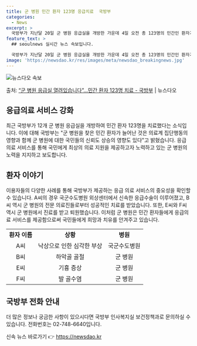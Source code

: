 ```yaml
---
title: 군 병원 민간 환자 123명 응급치료  국방부
categories:
  - News
excerpt: >
  국방부가 지난달 20일 군 병원 응급실을 개방한 가운데 4일 오전 총 123명의 민간인 환자가 이용한 것으로…
feature_text: >
  ## seoulnews 실시간 뉴스 속보입니다.

  국방부가 지난달 20일 군 병원 응급실을 개방한 가운데 4일 오전 총 123명의 민간인 환자가 이용한 것으로…
image: 'https://newsdao.kr/res/images/meta/newsdao_breakingnews.jpg'
---
```


![뉴스다오 속보](https://newsdao.kr/res/images/meta/newsdao_breakingnews.jpg)

<p>출처: <a href="https://newsdao.kr/3271" rel="dofollow">“군 병원 응급실 열려있습니다”…민간 환자 123명 치료 - 국방부</a> | 뉴스다오</p>

<h2 data-ke-size="size26">응급의료 서비스 강화</h2>
<p data-ke-size="size16">최근 국방부가 12개 군 병원 응급실을 개방하여 민간 환자 123명을 치료했다는 소식입니다. 이에 대해 국방부는 "군 병원을 찾은 민간 환자가 늘어난 것은 의료계 집단행동의 영향과 함께 군 병원에 대한 국민들의 신뢰도 상승의 영향도 있다"고 밝혔습니다. 응급의료 서비스를 통해 국민에게 최상의 의료 지원을 제공하고자 노력하고 있는 군 병원의 노력을 지지하고 보도합니다.</p>

<h2 data-ke-size="size26">환자 이야기</h2>
<p data-ke-size="size16">이용자들의 다양한 사례를 통해 국방부가 제공하는 응급 의료 서비스의 중요성을 확인할 수 있습니다. A씨의 경우 국군수도병원 외상센터에서 신속한 응급수술이 이루어졌고, B씨 역시 군 병원의 전문 의료진들로부터 성공적인 치료를 받았습니다. 또한, E씨와 F씨 역시 군 병원에서 진료를 받고 퇴원했습니다. 이처럼 군 병원은 민간 환자들에게 응급의료 서비스를 제공함으로써 국민들에게 희망과 치유를 안겨주고 있습니다.</p>

<table>
  <tr>
    <td style="text-align: center; height: 17px;"><b>환자 이름</b></td>
    <td style="text-align: center; height: 17px;"><b>상황</b></td>
    <td style="text-align: center; height: 17px;"><b>병원</b></td>
  </tr>
  <tr>
    <td style="text-align: center; height: 17px;">A씨</td>
    <td style="text-align: center; height: 17px;">낙상으로 인한 심각한 부상</td>
    <td style="text-align: center; height: 17px;">국군수도병원</td>
  </tr>
  <tr>
    <td style="text-align: center; height: 17px;">B씨</td>
    <td style="text-align: center; height: 17px;">하악골 골절</td>
    <td style="text-align: center; height: 17px;">군 병원</td>
  </tr>
  <tr>
    <td style="text-align: center; height: 17px;">E씨</td>
    <td style="text-align: center; height: 17px;">기흉 증상</td>
    <td style="text-align: center; height: 17px;">군 병원</td>
  </tr>
  <tr>
    <td style="text-align: center; height: 17px;">F씨</td>
    <td style="text-align: center; height: 17px;">발 골수염</td>
    <td style="text-align: center; height: 17px;">군 병원</td>
  </tr>
</table>

<h2 data-ke-size="size26">국방부 전화 안내</h2>
<p data-ke-size="size16">더 많은 정보나 궁금한 사항이 있으시다면 국방부 인사복지실 보건정책과로 문의하실 수 있습니다. 전화번호는 02-748-6640입니다.</p>
 

신속 뉴스 바로가기 👉 <a href="https://newsdao.kr" rel="dofollow">https://newsdao.kr</a>


